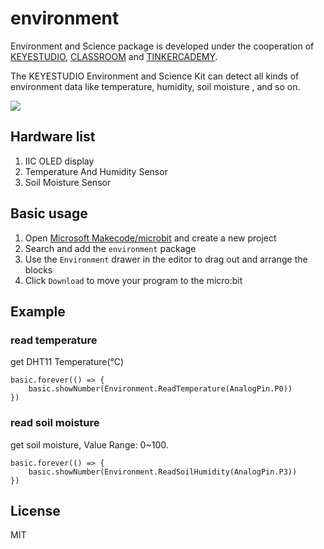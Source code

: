 # environment

Environment and Science  package is developed under the cooperation of [KEYESTUDIO](https://www.keyestudio.com/), [CLASSROOM](http://www.classroom.com.hk/) and [TINKERCADEMY](https://tinkercademy.com/).

The KEYESTUDIO Environment and Science Kit can detect all kinds of environment data like temperature, humidity, soil moisture , and so on. 

![](https://github.com/keyestudio/pxt-environment-kit-master/icon.png)

## Hardware list 

1. IIC OLED display
1.  Temperature And Humidity Sensor
1. Soil Moisture Sensor

## Basic usage

1. Open [Microsoft Makecode/microbit](https://pxt.microbit.org) and create a new project 
2. Search and add the `environment` package
3. Use the `Environment` drawer in the editor to drag out and arrange the blocks
4. Click `Download` to move your program to the micro:bit

## Example

### read temperature
get DHT11 Temperature(℃)
```blocks
basic.forever(() => {
    basic.showNumber(Environment.ReadTemperature(AnalogPin.P0))
})
```

### read soil moisture
get soil moisture, Value Range: 0~100.
```blocks
basic.forever(() => {
    basic.showNumber(Environment.ReadSoilHumidity(AnalogPin.P3))
})
```


## License

MIT

